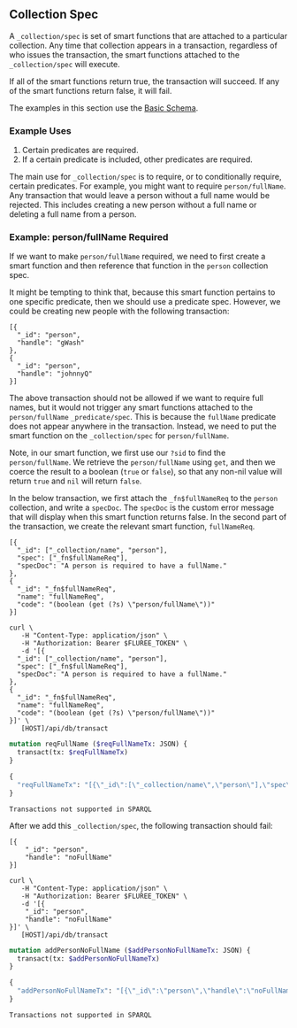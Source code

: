 ## Collection Spec

A `_collection/spec` is set of smart functions that are attached to a particular collection. Any time that collection appears in a transaction, regardless of who issues the transaction, the smart functions attached to the `_collection/spec` will execute. 

If all of the smart functions return true, the transaction will succeed. If any of the smart functions return false, it will fail. 

The examples in this section use the [Basic Schema](/docs/getting-started/basic-schema).

### Example Uses

1. Certain predicates are required.
2. If a certain predicate is included, other predicates are required. 

The main use for `_collection/spec` is to require, or to conditionally require, certain predicates. For example, you might want to require `person/fullName`. Any transaction that would leave a person without a full name would be rejected. This includes creating a new person without a full name or deleting a full name from a person. 

### Example: person/fullName Required

If we want to make `person/fullName` required, we need to first create a smart function and then reference that function in the `person` collection spec. 

It might be tempting to think that, because this smart function pertains to one specific predicate, then we should use a predicate spec. However, we could be creating new people with the following transaction:

```all
[{
  "_id": "person",
  "handle": "gWash"
},
{
  "_id": "person",
  "handle": "johnnyQ"
}]
```

The above transaction should not be allowed if we want to require full names, but it would not trigger any smart functions attached to the `person/fullName` `_predicate/spec`. This is because the `fullName` predicate does not appear anywhere in the transaction. Instead, we need to put the smart function on the `_collection/spec` for `person/fullName`.

Note, in our smart function, we first use our `?sid` to find the `person/fullName`. We retrieve the `person/fullName` using `get`, and then we coerce the result to a boolean (`true` or `false`), so that any non-nil value will return `true` and `nil` will return `false`. 

In the below transaction, we first attach the `_fn$fullNameReq` to the `person` collection, and write a `specDoc`. The `specDoc` is the custom error message that will display when this smart function returns false. In the second part of the transaction, we create the relevant smart function, `fullNameReq`. 

```flureeql
[{
  "_id": ["_collection/name", "person"],
  "spec": ["_fn$fullNameReq"],
  "specDoc": "A person is required to have a fullName."
},
{
  "_id": "_fn$fullNameReq",
  "name": "fullNameReq",
  "code": "(boolean (get (?s) \"person/fullName\"))"
}]
```

```curl
curl \
   -H "Content-Type: application/json" \
   -H "Authorization: Bearer $FLUREE_TOKEN" \
   -d '[{
  "_id": ["_collection/name", "person"],
  "spec": ["_fn$fullNameReq"],
  "specDoc": "A person is required to have a fullName."
},
{
  "_id": "_fn$fullNameReq",
  "name": "fullNameReq",
  "code": "(boolean (get (?s) \"person/fullName\"))"
}]' \
   [HOST]/api/db/transact
```
```graphql
mutation reqFullName ($reqFullNameTx: JSON) {
  transact(tx: $reqFullNameTx)
}

{
  "reqFullNameTx": "[{\"_id\":[\"_collection/name\",\"person\"],\"spec\":[\"_fn$fullNameReq\"],\"specDoc\":\"A person is required to have a fullName.\"},{\"_id\":\"_fn$fullNameReq\",\"name\":\"fullNameReq\",\"code\":\"(boolean (get (?s) \\\"person/fullName\\\"))\"}]"
}
```

```sparql
Transactions not supported in SPARQL
```

After we add this `_collection/spec`, the following transaction should fail:

```flureeql
[{
    "_id": "person",
    "handle": "noFullName"
}]
```

```curl
curl \
   -H "Content-Type: application/json" \
   -H "Authorization: Bearer $FLUREE_TOKEN" \
   -d '[{
    "_id": "person",
    "handle": "noFullName"
}]' \
   [HOST]/api/db/transact
```

```graphql
mutation addPersonNoFullName ($addPersonNoFullNameTx: JSON) {
  transact(tx: $addPersonNoFullNameTx)
}

{
  "addPersonNoFullNameTx": "[{\"_id\":\"person\",\"handle\":\"noFullName\"}]"
}
```

```sparql
Transactions not supported in SPARQL
```
